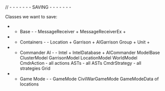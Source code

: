 // - - - - - - - SAVING - - - - - - -

Classes we want to save:

- - Base - -
MessageReceiver     +
MessageReceiverEx   +

- - Containers - - 
Location +
Garrison +
AIGarrison
Group +
Unit +

- - Commander AI - - 
Intel +
IntelDatabase +
AICommander
ModelBase
ClusterModel
GarrisonModel
LocationModel
WorldModel
CmdrAction - all actions
ASTs - all ASTs
CmdrStrategy - all strategies
Grid

- - Game Mode - -
GameMode
CivilWarGameMode
GameModeData of locations